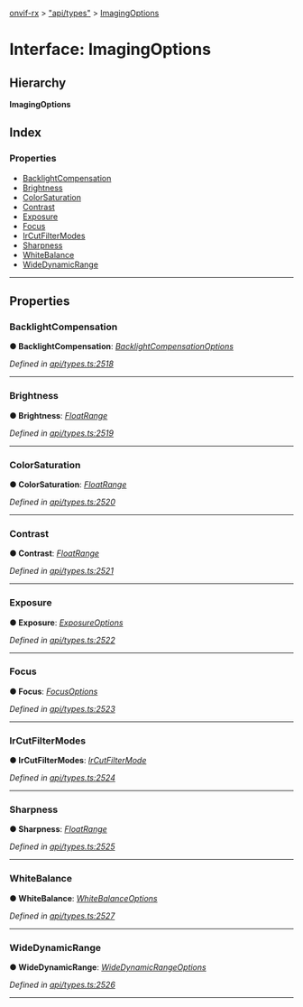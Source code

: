 [onvif-rx](../README.md) > ["api/types"](../modules/_api_types_.md) > [ImagingOptions](../interfaces/_api_types_.imagingoptions.md)

# Interface: ImagingOptions

## Hierarchy

**ImagingOptions**

## Index

### Properties

* [BacklightCompensation](_api_types_.imagingoptions.md#backlightcompensation)
* [Brightness](_api_types_.imagingoptions.md#brightness)
* [ColorSaturation](_api_types_.imagingoptions.md#colorsaturation)
* [Contrast](_api_types_.imagingoptions.md#contrast)
* [Exposure](_api_types_.imagingoptions.md#exposure)
* [Focus](_api_types_.imagingoptions.md#focus)
* [IrCutFilterModes](_api_types_.imagingoptions.md#ircutfiltermodes)
* [Sharpness](_api_types_.imagingoptions.md#sharpness)
* [WhiteBalance](_api_types_.imagingoptions.md#whitebalance)
* [WideDynamicRange](_api_types_.imagingoptions.md#widedynamicrange)

---

## Properties

<a id="backlightcompensation"></a>

###  BacklightCompensation

**● BacklightCompensation**: *[BacklightCompensationOptions](_api_types_.backlightcompensationoptions.md)*

*Defined in [api/types.ts:2518](https://github.com/patrickmichalina/onvif-rx/blob/1596479/src/api/types.ts#L2518)*

___
<a id="brightness"></a>

###  Brightness

**● Brightness**: *[FloatRange](_api_types_.floatrange.md)*

*Defined in [api/types.ts:2519](https://github.com/patrickmichalina/onvif-rx/blob/1596479/src/api/types.ts#L2519)*

___
<a id="colorsaturation"></a>

###  ColorSaturation

**● ColorSaturation**: *[FloatRange](_api_types_.floatrange.md)*

*Defined in [api/types.ts:2520](https://github.com/patrickmichalina/onvif-rx/blob/1596479/src/api/types.ts#L2520)*

___
<a id="contrast"></a>

###  Contrast

**● Contrast**: *[FloatRange](_api_types_.floatrange.md)*

*Defined in [api/types.ts:2521](https://github.com/patrickmichalina/onvif-rx/blob/1596479/src/api/types.ts#L2521)*

___
<a id="exposure"></a>

###  Exposure

**● Exposure**: *[ExposureOptions](_api_types_.exposureoptions.md)*

*Defined in [api/types.ts:2522](https://github.com/patrickmichalina/onvif-rx/blob/1596479/src/api/types.ts#L2522)*

___
<a id="focus"></a>

###  Focus

**● Focus**: *[FocusOptions](_api_types_.focusoptions.md)*

*Defined in [api/types.ts:2523](https://github.com/patrickmichalina/onvif-rx/blob/1596479/src/api/types.ts#L2523)*

___
<a id="ircutfiltermodes"></a>

###  IrCutFilterModes

**● IrCutFilterModes**: *[IrCutFilterMode](../enums/_api_types_.ircutfiltermode.md)*

*Defined in [api/types.ts:2524](https://github.com/patrickmichalina/onvif-rx/blob/1596479/src/api/types.ts#L2524)*

___
<a id="sharpness"></a>

###  Sharpness

**● Sharpness**: *[FloatRange](_api_types_.floatrange.md)*

*Defined in [api/types.ts:2525](https://github.com/patrickmichalina/onvif-rx/blob/1596479/src/api/types.ts#L2525)*

___
<a id="whitebalance"></a>

###  WhiteBalance

**● WhiteBalance**: *[WhiteBalanceOptions](_api_types_.whitebalanceoptions.md)*

*Defined in [api/types.ts:2527](https://github.com/patrickmichalina/onvif-rx/blob/1596479/src/api/types.ts#L2527)*

___
<a id="widedynamicrange"></a>

###  WideDynamicRange

**● WideDynamicRange**: *[WideDynamicRangeOptions](_api_types_.widedynamicrangeoptions.md)*

*Defined in [api/types.ts:2526](https://github.com/patrickmichalina/onvif-rx/blob/1596479/src/api/types.ts#L2526)*

___

